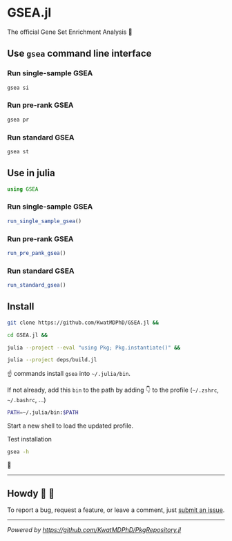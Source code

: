 # GSEA.jl

The official Gene Set Enrichment Analysis :dna:

## Use `gsea` command line interface

### Run single-sample GSEA

```sh
gsea si
```

### Run pre-rank GSEA

```sh
gsea pr
```

### Run standard GSEA

```sh
gsea st
```

## Use in julia

```jl
using GSEA
```

### Run single-sample GSEA

```jl
run_single_sample_gsea()
```

### Run pre-rank GSEA

```jl
run_pre_pank_gsea()
```

### Run standard GSEA

```jl
run_standard_gsea()
```

## Install

```sh
git clone https://github.com/KwatMDPhD/GSEA.jl &&

cd GSEA.jl &&

julia --project --eval "using Pkg; Pkg.instantiate()" &&

julia --project deps/build.jl
```

:point_up: commands install `gsea` into `~/.julia/bin`.

If not already, add this `bin` to the path by adding :point_down: to the profile (`~/.zshrc`, `~/.bashrc`, ...)

```sh
PATH=~/.julia/bin:$PATH
```

Start a new shell to load the updated profile.

Test installation

```sh
gsea -h
```

:tada:

---

## Howdy :wave: :cowboy_hat_face:

To report a bug, request a feature, or leave a comment, just [submit an issue](https://github.com/KwatMDPhD/GSEA.jl/issues/new/choose).

---

_Powered by https://github.com/KwatMDPhD/PkgRepository.jl_
